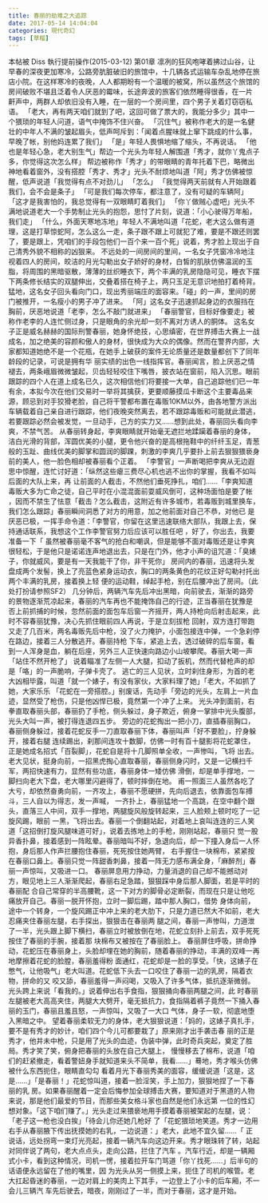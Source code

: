 ```yaml
---
title: 春丽的劫难之大追踪
date: 2017-05-14 14:04:04
categories: 現代奇幻
tags: [草榴]
---
```

本帖被 Diss 執行提前操作(2015-03-12)
第01章
凛冽的狂风咆哮着拂过山谷，让早春的深夜更加寒冷，公路旁肮脏破旧的旅馆中，十几辆各式运输车杂乱地停在旅店小院。在这样寒冷的夜晚，人人都期盼有一个温暖的被窝，所以虽然这个旅馆的房间破败不堪且泛着令人厌恶的霉味，长途奔波的旅客们依然睡得很香，在一片
鼾声中，两群人却依旧没有入睡，在一层的一个房间里，四个男子关着灯窃窃私语。
「老大，再有两天咱们就到了吧，这回可做了票大的，我能分多少」其中一个猥琐的年轻人问道，语气中掩饰不住兴奋。
「沉住气」被称作老大的是一名健壮的中年人不满的皱起眉头，低声呵斥到：「闻着点腥味就上窜下跳成的什么事，早晚了帐，别他妈连累了我们」
「是」年轻人畏惧地缩了缩头，不再说话。
「他也是年轻心急，老大别生气」帮边一个光头为年轻人解围道「秀才，就你丫鬼点子多，你觉得这次怎么样」
帮边被称作「秀才」的带眼睛的青年托着下巴，略微出神地看着窗外，没有搭腔「秀才、秀才」光头不耐烦地叫道「阿」秀才仿佛被惊醒，低声说道「我觉得有点不对劲儿」
「怎么」
「我觉得两天前就有人开始跟着我们，会不会是条子」
「可是我们每次停车，都注意了，没有可疑的车辆阿」
「这才是我害怕的，我总觉得有一双眼睛盯着我们」
「你丫做贼心虚吧」光头不满地说道老大一个手势制止光头的抱怨，思忖了片刻，说道：「小心驶得万年船，我们走」
「什么，外面天寒地冻地」年轻人不满地叫道「花蛇，老大这么做有道理，这是打草惊蛇阿，怎么这么一走，条子跟不跟上可就犯了难，要是不跟还则罢了，要是跟上，凭咱们的手段包他们一百个来一百个死」说着，秀才脸上现出于自己清秀外貌不相称的凶狠来。
不远处的一间房间的里间，一名女子凭窗冷冷地注视着四人的房间，皎洁的月光勾勒出女子娇好的身材，白皙的肌肤仿佛温润的玉脂，将周围的黑暗驱散，薄薄的丝织睡衣下，两个丰满的乳房隐隐可见，睡衣下摆下两条修长结实的双腿伸出，交叠着搭在椅子上，两只玉足无意识地拍打着椅背。猛地，这名女子回头看向门口，现出秀丽端庄的面容来。「碰」的一声，里间的房门被推开，一名瘦小的男子冲了进来。
「阿」这名女子迅速抓起身边的衣服挡在胸前，厌恶地说道「老李，怎么不敲门就进来」
「春丽警官，目标好像要走」被称作老李的人连忙侧过身，只是眼角的余光却一刻不离对方诱人的胴体。
这名女子正是威名赫赫的国际刑警春丽，她身怀绝技，心思缜密，在世界搏击大赛上一战成名，加之绝美的容颜和傲人的身材，很快成为大众的偶像。然而在警界内部，大家都知道她绝不是一个花瓶，在她手上破获的案件无论质量还是数量都创下了同年龄段的记录，可说是拥有华
丽实绩的出色一线指挥官。春丽闻言，脸上厌恶之情褪去，两条峨眉微微皱起，贝齿轻轻咬住下嘴唇，披衣站在窗前，陷入沉思。眼前跟踪的四个人在道上成名已久，这次相信他们将要接一大单，自己追踪他们已一年有余，本拟今次在他们交易时一举将其擒获，更要顺藤摸瓜卡断这个主要毒品来源，顾忌到对手狡猾老脸，自己将干警都布置在毒贩10KM以外，由各地警方派出车辆载着自己亲自进行跟踪，他们夜晚突然离去，若不跟踪毒贩和可能就此潜逃，若要跟踪必然会被发觉，一旦动手，己方的实力又……想到此处，春丽回头看向李爽，不禁气苦。
从春丽转身起，李爽眼睛就开始毫无遮拦地蹂躏着春丽的身体，洁白光滑的背部，浑圆优美的小腿，更令他兴奋的是高根拖鞋中的纤纤玉足，青葱般的玉趾、曲线优美的脚掌和圆润的脚踝，刺激的李爽几乎要扑上前去狠狠猥亵身前的美人，他一脸色相却被春丽看个正着。
「李警官」一声断喝把李爽从无边遐思中惊醒，连忙讨好道：「纵然这些瘪三费尽心机也逃不出你的掌握，我看不如叫后面的大队上来，再
让前面的人截击，不然他们垂死挣扎，咱们……「李爽知道毒贩大多为亡命之徒，自己平时在小混混面前耍威风倒可，这种场面怕是要了帐
，因而不禁生了怯意「截击？怎么截击，这附近有许多城市，若毒贩到城里换车，我们怎么跟踪」春丽瞬间洞悉了对方的用意，加之他前面对自己不恭，对他已
是厌恶已极，一挥手命令道：「李警官，你留在这里迅速联络大部队，我跟上去，保持通话联系，我想这个工作李警官努力后应该可以胜任吧
，好了，你出去，我要准备一下「
虽然被春丽毫不客气的抢白和嘲讽，但是能够不面对毒贩还是让李爽很轻松，于是他只是诺诺连声地退出去，只是在门外，他才小声的诅咒道：「臭婊子，你就威风，要是有一天我能干了你，非干死你」
房间内的春丽，迅速将头发盘成两个发髻，换上了亮蓝色紧身运动衣，胸口的两条黄色的花纹正好勾勒衬托出两个丰满的乳房，接着换上轻
便的运动鞋，绰起手枪，别在后腰冲出了房间。（此处打扮请参照SF2）
几分钟后，两辆汽车先后冲出黑暗，向前驶去，渐渐的路旁的景物逐渐荒凉起来，春丽的汽车再也不能掩饰自己的行迹，正当春丽在犹豫是
否上前抓捕的时候，忽然前面的面包车后窗一齐摇开，两人持枪向后射击起来，此时不容春丽犹豫，决心先抓住眼前四人再说，于是立刻拔枪
回射，双方连打带跑又走了几百米，两名毒贩先后中枪，没了火力掩护，小面包接连中弹，一个急刹停在路边，接着三人分散逃开。春丽持枪
下车，紧追上去，透过破碎的后车窗，看到一人浑身是血，躺在后座，另外三人正快速向路边小山坡攀爬。春丽大喝一声「站住不然开枪了」
说着瞄准了左侧一人大腿，扣动了扳机，然而代替枪声的却是「咯」的一声脆响，子弹卡壳了。
逃亡的三人见状，立时刹住身形，为首的老大凶相毕露，叫道「就一个婊子，有没有家伙，大家料理了她」「老大，不如抓了她，大家乐乐
「花蛇在一旁搭腔。」别废话，先动手「旁边的光头，左肩上一片血迹，显然受了枪伤，只是他凶悍已极，竟然第一个冲了上来。
光头冲到面前，右拳直取春丽头部，春丽扔了手枪，侧头躲过，身子欺近，俯身一掌排中光头腹部，光头大叫一声，被打得连退四五步。
旁边的花蛇掏出一把小刀，直插春丽胸口，春丽侧身躲过，接着花蛇反手一刀直取春丽下体，春丽叫声「好不要脸」，拧身躲开，接着右腿
连续踢出，刹那间连攻十数脚，仿佛一时有百十腿影将花蛇罩住，正是她成名招式「百裂脚」，花蛇自是将十几脚照单全收，一声惨叫，飞将
出去。老大见状，挺身向前，一招黑虎掏心直取春丽，春丽侧身闪时，又是一记横扫千军，两招快速有力，显然有些功底，春丽身体一矮仿佛
滑倒，却是单手撑地，一脚扫向老大下盘，老大哪里闪避得了，顿时摔倒在地。
甫一照面三人虽然各吃了大亏，却依然奋勇向前，一齐攻上，春丽不愿硬拼，先向后退去，依靠面包车搏斗，三人自以为得志，发一声喊，
一齐扑上，春丽猛地一个高跳，在空中翻个跟头，直落三人中间，双手一撑地，两腿旋风般旋转起来，三人脸颊上顿时吃了一记旋风踢，眼前
一黑，飞将出去。春丽一个倒翻站起，对着地上哀叫连连的三人笑道「这招倒打旋风腿味道可好」，说着去拣地上的手枪，刚刚站起，春丽只
觉一股异香扑鼻，接着感到一阵眩晕。春丽暗叫不好，急退向后，却一下撞入身后一人怀抱，身后那人作声拦腰抱住春丽，死死按住她两臂，
右手握住一块棉布，紧紧按在春丽口鼻上。春丽只觉一阵甜香刺鼻，接着一阵无力感布满全身，「麻醉剂」春丽一声惊叫，又吸进一口。
春丽屏息用力挣动，力量消退的自己却不能撼动对方，眼见地上三人渐渐爬起，春丽右足急踏，狠狠踩中身后那人脚面，若是平时的春丽配
合自己常穿的半高腰靴，这一下对方的脚骨必定断裂，而现在只是让他吃痛放开自己。春丽一脱开怀抱，立时一脚后踢，踏中那人胸口，借势
身体向前，途中一个转身，一个旋风踢正中冲上来的老大肋下，只是力道已然大不如前，老大忍痛夹住春丽左腿，右手探出，狠狠击在春丽两
腿之间，春丽一声惨叫，力道泄了一半，光头跟上脚下横扫，春丽立时被放倒在地，花蛇立刻扑上前去，双手死死按住了春丽的手腕，接着那
块棉布又被按在了春丽脸上。
春丽屏住呼吸，拼命挣动，花蛇压在春丽身上，头脸却埋在她的胸前，随着春丽的挣动，丰满的双峰一再地摩擦着花蛇的脸膛，春丽羞得粉
面通红，花蛇却是一脸的享受。「快，这婊子在憋气，让他吸气」老大叫道。花蛇低下头去一口咬住了春丽一边的乳房，隔着衣物，拼命的又
咬又舔，春丽羞得一声闷喝，又吸入了许多气体，抵抗逐渐微弱。光头跨上来说「看我的。」说着伸出右手食指，狠狠捅向春丽两腿之间，此
时春丽左腿被老大高高夹住，两腿大大劈开，毫无抵抗力，食指隔着裤子竟然一下捅入春丽的玉门，春丽且羞且怒，一声惊叫，又吸了一大口
气体，身子一软，彻底地堕入黑暗之中。
望着春丽柔软无力的身体，老大狠狠说道：「妈的，这婊子真扎手，要不是有秀才的妙计，咱们四个今儿可都要栽了」原来刚才出手袭击春
丽的正是秀才，他并未中枪，只是用了光头的血迹，伪装中弹，此时奇兵突起，奠定了胜局。秀才笑了笑，俯身把春丽的头放在自己大腿上，
慢慢移去了棉布，说道「咱们的赶紧撤走，看着警妞身手就知道来头不简单，我看……」蓦地，秀才喉头仿佛被什么东西扼住，眼睛直勾勾
看着月光下春丽秀美的面容，缓缓说道「这是，这是……」「是春丽！」花蛇惊叫道，接着一脸淫笑，手上加力，狠狠地捏了一下春丽的乳
房。如果春丽醒着一定会后悔参加全球搏击大赛，要知道对于黑道的人物来说，那是他们最爱的节目，而那些美女格斗家也自然是他们永远第
一位的性幻想对象。「这下咱们赚了。」光头走过来猥亵地用手摸着春丽被架起的左腿，说：「老子这一枪也没白挨」「待会儿你还她几枪好
了「花蛇猥琐地笑道。秀才一边用右手从春丽腋下传出抚摸她的右乳，一边说道：」老大，此地不宜久留……「
正说话，远处拐弯一束灯光亮起，接着一辆汽车向这边开来。秀才眼珠转了转，站起对同伴说了两句，老大点点头，走向公路，拦住了汽车
。汽车行近，却是一辆厢式小卡，看到这种情况，司机一愣，接着拉开车门骂道「你丫找死……」后半句的话语便永远留在了他的嘴里，因
为光头从另一侧摸上来，扼住了司机的喉管。老大扛起昏迷的春丽，一边对肩上的美肉上下其手，一边登上了小卡的后车厢，不一会儿三辆汽
车先后驶去，暗夜，刚刚过了一半，而对于春丽，这才是开始。